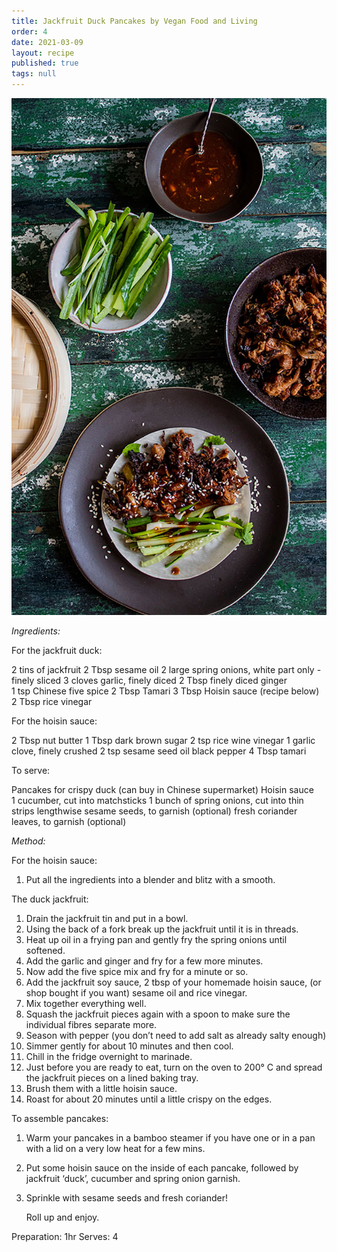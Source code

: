 ```yaml
---
title: Jackfruit Duck Pancakes by Vegan Food and Living
order: 4
date: 2021-03-09
layout: recipe
published: true
tags: null
---
```



![Jackfruit Duck Pancakes ](../uploads/duck.jpg "Jackfruit Duck Pancakes")

*Ingredients:*

For the jackfruit duck:

2 tins of jackfruit
2 Tbsp sesame oil
2 large spring onions, white part only - finely sliced
3 cloves garlic, finely diced
2 Tbsp finely diced ginger
1 tsp Chinese five spice
2 Tbsp Tamari
3 Tbsp Hoisin sauce (recipe below)
2 Tbsp rice vinegar

For the hoisin sauce:

2 Tbsp nut butter
1 Tbsp dark brown sugar
2 tsp rice wine vinegar
1 garlic clove, finely crushed
2 tsp sesame seed oil
black pepper
4 Tbsp tamari

To serve:

Pancakes for crispy duck (can buy in Chinese supermarket)
Hoisin sauce
1 cucumber, cut into matchsticks
1 bunch of spring onions, cut into thin strips lengthwise
sesame seeds, to garnish (optional)
fresh coriander leaves, to garnish (optional)

*Method:*

For the hoisin sauce:

1. Put all the ingredients into a blender and blitz with a smooth.

The duck jackfruit:

1. Drain the jackfruit tin and put in a bowl. 
2. Using the back of a fork break up the jackfruit until it is in threads.
3. Heat up oil in a frying pan and gently fry the spring onions until softened. 
4. Add the garlic and ginger and fry for a few more minutes. 
5. Now add the five spice mix and fry for a minute or so.
6. Add the jackfruit soy sauce, 2 tbsp of your homemade hoisin sauce, (or shop bought if you want) sesame oil and rice vinegar.
7. Mix together everything well.
8. Squash the jackfruit pieces again with a spoon to make sure the individual fibres separate more. 
9. Season with pepper (you don’t need to add salt as already salty enough)
10. Simmer gently for about 10 minutes and then cool.
11. Chill in the fridge overnight to marinade.
12. Just before you are ready to eat, turn on the oven to 200° C and spread the jackfruit pieces on a lined baking tray. 
13. Brush them with a little hoisin sauce.
14. Roast for about 20 minutes until a little crispy on the edges.

To assemble pancakes:

1. Warm your pancakes in a bamboo steamer if you have one or in a pan with a lid on a very low heat for a few mins.
2. Put some hoisin sauce on the inside of each pancake, followed by jackfruit ‘duck’, cucumber and spring onion garnish. 
3. Sprinkle with sesame seeds and fresh coriander! 


   Roll up and enjoy.

Preparation: 1hr
Serves: 4